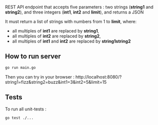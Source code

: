 REST API endpoint that accepts five parameters : two strings (**string1** and **string2**), and three integers (**int1**, **int2** and **limit**), and returns a JSON

It must return a list of strings with numbers from 1 to **limit**, where:
* all multiples of **int1** are replaced by **string1**,
* all multiples of **int2** are replaced by **string2**,
* all multiples of **int1**  and **int2** are replaced by **string1string2**

## How to run server

```bash
go run main.go
```

Then you can try in your browser : http://localhost:8080/?string1=fizz&string2=buzz&int1=3&int2=5&limit=15

## Tests

To run all unit-tests :

```bash
go test ./...
```